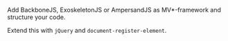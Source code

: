 Add BackboneJS, ExoskeletonJS or AmpersandJS as MV*-framework and structure your code.

Extend this with `jQuery` and `document-register-element`.